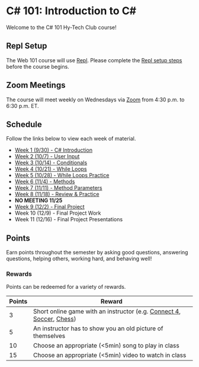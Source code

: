 # <span>C# 101: Introduction to C#</span>
Welcome to the C# 101 Hy-Tech Club course!

## Repl Setup
The Web 101 course will use [Repl](https://repl.it). Please complete the [Repl setup steps](ReplSetup.md) before the course begins.

## Zoom Meetings
The course will meet weekly on Wednesdays via [Zoom]() from 4:30 p.m. to 6:30 p.m. ET.

## Schedule
Follow the links below to view each week of material.

- [Week 1 (9/30) - C# Introduction](HelloCs/StudentDesc.md)
- [Week 2 (10/7) - User Input](UserInput/StudentDesc.md)
- [Week 3 (10/14) - Conditionals](Conditionals/StudentDesc.md)
- [Week 4 (10/21) - While Loops](WhileLoops/StudentDesc.md)
- [Week 5 (10/28) - While Loops Practice](WhileLoops/WhileLoopsPractice.md)
- [Week 6 (11/4) - Methods](Methods/StudentDesc.md)
- [Week 7 (11/11) - Method Parameters](MethodParameters/StudentDesc.md)
- [Week 8 (11/18) - Review & Practice](Practice/StudentDesc.md)
- **NO MEETING 11/25**
- [Week 9 (12/2) - Final Project](FinalProject/FinalProject.md)
- Week 10 (12/9) - Final Project Work
- Week 11 (12/16) - Final Project Presentations

## Points
Earn points throughout the semester by asking good questions, answering questions, helping others, working hard, and behaving well!

### Rewards
Points can be redeemed for a variety of rewards.

| Points | Reward |
| -- | -- |
| 3 | Short online game with an instructor (e.g. [Connect 4](https://www.mathsisfun.com/games/connect4.html), [Soccer](https://www.agame.com/game/1-on-1-soccer-classic), [Chess](https://lichess.org/setup/friend)) |
| 5 | An instructor has to show you an old picture of themselves |
| 10 | Choose an appropriate (<5min) song to play in class |
| 15 | Choose an appropriate (<5min) video to watch in class |